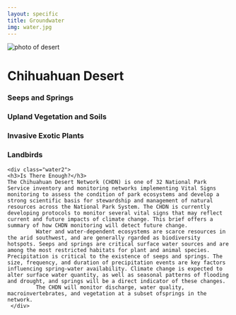 ```yaml
---
layout: specific
title: Groundwater
img: water.jpg
---
```


<img src="/web1-jekyll/img/desert.jpg" alt="photo of desert" class="photo-desert">
<div class="water-name">
<h1>Chihuahuan Desert</h1>
    </div>
<div class="water">
    <div class="water1">
    <h3>Seeps and Springs</h3>
      <h3> Upland Vegetation and Soils</h3>
      <h3>Invasive Exotic Plants</h3>
      <h3>Landbirds</h3>
    </div>
  
    <div class="water2">
    <h3>Is There Enough?</h3>
    The Chihuahuan Desert Network (CHDN) is one of 32 National Park Service inventory and monitoring networks implementing Vital Signs monitoring to assess the condition of park ecosystems and develop a strong scientific basis for stewardship and management of natural resources across the National Park System. The CHDN is currently developing protocols to monitor several vital signs that may reflect current and future impacts of climate change. This brief offers a summary of how CHDN monitoring will detect future change.
             Water and water-dependent ecosystems are scarce resources in the arid southwest, and are generally rgarded as biodiversity hotspots. Seeps and springs are critical surface water sources and are among the most restricted habitats for plant and animal species. Precipitation is critical to the existence of seeps and springs. The size, frequency, and duration of precipitation events are key factors influencing spring-water availability. Climate change is expected to alter surface water quantity, as well as seasonal patterns of flooding and drought, and springs will be a direct indicator of these changes. 
             The CHDN will monitor discharge, water quality, macroinvertebrates, and vegetation at a subset ofsprings in the network.
     </div>






